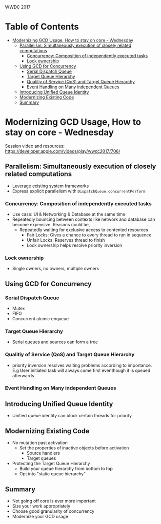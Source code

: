 WWDC 2017

Table of Contents
=================

  * [Modernizing GCD Usage, How to stay on core \- Wednesday](#modernizing-gcd-usage-how-to-stay-on-core---wednesday)
    * [Parallelism: Simultaneously execution of closely related computations](#parallelism-simultaneously-execution-of-closely-related-computations)
      * [Concurrency: Composition of independently executed tasks](#concurrency-composition-of-independently-executed-tasks)
      * [Lock ownership](#lock-ownership)
    * [Using GCD for Concurrency](#using-gcd-for-concurrency)
      * [Serial Dispatch Queue](#serial-dispatch-queue)
      * [Target Queue Hierarchy](#target-queue-hierarchy)
      * [Qualitiy of Service (QoS) and Target Queue Hierarchy](#qualitiy-of-service-qos-and-target-queue-hierarchy)
      * [Event Handling on Many independent Queues](#event-handling-on-many-independent-queues)
    * [Introducing Unified Queue Identity](#introducing-unified-queue-identity)
    * [Modernizing Existing Code](#modernizing-existing-code)
    * [Summary](#summary)

# Modernizing GCD Usage, How to stay on core - Wednesday
Session video and resources: https://developer.apple.com/videos/play/wwdc2017/706/

## Parallelism: Simultaneously execution of closely related computations
  - Leverage existing system frameworks
  - Express explicit parallelism with `DispatchQueue.concurrentPerform`
### Concurrency: Composition of independently executed tasks
  - Use case: UI & Networking & Database at the same time
  - Repeatedly bouncing between contexts like network and database can become expensive. Reasons could be,
    - Repeatedly waiting for exclusive access to contented resources
      - Fair Locks: Gives a chance to every thread to run in sequence
      - Unfair Locks: Reserves thread to finish
      - Lock ownership helps resolve priority inversion
### Lock ownership
  - Single owners, no owners, multiple owners

## Using GCD for Concurrency
### Serial Dispatch Queue
  - Mutex
  - FIFO
  - Concurrent atomic enqueue
### Target Queue Hierarchy
  - Serial queues and sources can form a tree
### Qualitiy of Service (QoS) and Target Queue Hierarchy
  - priority inversion resolves waiting problems according to importance. E.g User initiated task will always come first eventhough it is queued afterwards
### Event Handling on Many independent Queues

## Introducing Unified Queue Identity
  - Unified queue identity can block certain threads for priority

## Modernizing Existing Code
  - No mutation past activation
    - Set the properties of inactive objects before activation
      - Source handlers
      - Target queues
  - Protecting the Target Queue Hierarchy
    - Build your queue hierarchy from bottom to top
    - Opt into "static queue hierarchy"

## Summary
  - Not going off core is ever more important
  - Size your work appropriately
  - Choose good granularity of concurrency
  - Modernize your GCD usage
